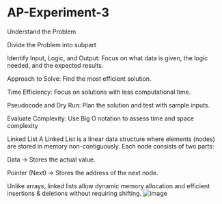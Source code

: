 # AP-Experiment-3

Understand the Problem 

Divide the Problem into subpart 

Identify Input, Logic, and Output: Focus on what data is given, the logic needed, and the expected results. 

Approach to Solve: Find the most efficient solution. 

Time Efficiency: Focus on solutions with less computational time. 

Pseudocode and Dry Run: Plan the solution and test with sample inputs. 

Evaluate Complexity: Use Big O notation to assess time and space complexity

Linked List 
A Linked List is a linear data structure where elements (nodes) are stored in memory non-contiguously. Each node consists of two parts: 

Data → Stores the actual value. 

Pointer (Next) → Stores the address of the next node. 

Unlike arrays, linked lists allow dynamic memory allocation and efficient insertions & deletions without requiring shifting. 
![image](https://github.com/user-attachments/assets/d24f309b-4342-426c-9790-bf001c9373e0)

